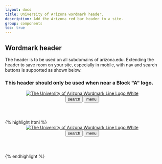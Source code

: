 ```yaml
---
layout: docs
title: University of Arizona wordmark header.
description: Add the Arizona red bar header to a site.
group: components
toc: true
---
```


## Wordmark header
The header is to be used on all subdomains of arizona.edu. Extending the header
to save room on your site, especially in mobile, with nav and search buttons is
supported as shown below.

### This header should only be used when near a Block "A" logo.

<header class="bg-red arizona-header" id="header_arizona">
  <section class="container l-container">
    <div class="row">
      <a class="arizona-logo" href="http://www.arizona.edu" title="The University of Arizona homepage">
        <img class="arizona-line-logo" alt="The University of Arizona Wordmark Line Logo White" src="https://cdn.digital.arizona.edu/logos/v1.0.0/ua_wordmark_line_logo_white_rgb.min.svg"/>
      </a>
    </div>
  </section>
  <div class="redbar-buttons d-lg-none d-flex justify-content-end">
    <button data-toggle="offcanvas" type="button" data-target="#navbarOffcanvasDemo" aria-controls="navbarOffcanvasDemo" class="btn btn-red mr-1">
      <span class="material-icons-sharp"> search </span>
    </button>
    <button data-toggle="offcanvas" type="button" data-target="#navbarOffcanvasDemo" aria-controls="navbarOffcanvasDemo" class="btn btn-red">
      <span class="material-icons-sharp"> menu </span>
    </button>
  </div>
</header>
{% highlight html %}
<header class="bg-red arizona-header" id="header_arizona">
  <section class="container l-container">
    <div class="row">
      <a class="arizona-logo" href="http://www.arizona.edu" title="The University of Arizona homepage">
        <img class="arizona-line-logo" alt="The University of Arizona Wordmark Line Logo White" src="https://cdn.digital.arizona.edu/logos/v1.0.0/ua_wordmark_line_logo_white_rgb.min.svg"/>
      </a>
    </div>
  </section>
  <div class="redbar-buttons d-lg-none d-flex justify-content-end">
    <button data-toggle="offcanvas" type="button" data-target="#navbarOffcanvasDemo" aria-controls="navbarOffcanvasDemo" class="btn btn-red mr-1">
      <span class="material-icons-sharp"> search </span>
    </button>
    <button data-toggle="offcanvas" type="button" data-target="#navbarOffcanvasDemo" aria-controls="navbarOffcanvasDemo" class="btn btn-red">
      <span class="material-icons-sharp"> menu </span>
    </button>
  </div>
</header>
{% endhighlight %}

<div id="navbarOffcanvasDemo"> </div>
